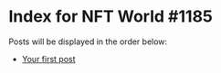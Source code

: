 # Index for NFT World #1185
Posts will be displayed in the order below:

- [Your first post](./001-first.md)

